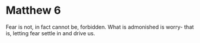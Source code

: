 # Matthew 6



Fear is not, in fact cannot be, forbidden. 
What is admonished is worry- that is, letting fear settle in and drive us.